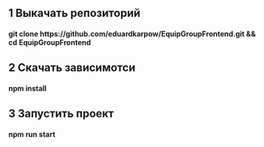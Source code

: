 <h2>1 Выкачать репозиторий</h2>
<h4>git clone https://github.com/eduardkarpow/EquipGroupFrontend.git && cd EquipGroupFrontend</h4>
<h2>2 Скачать зависимотси</h2>
<h4>npm install</h4>
<h2>3 Запустить проект</h2>
<h4>npm run start</h4>
  
